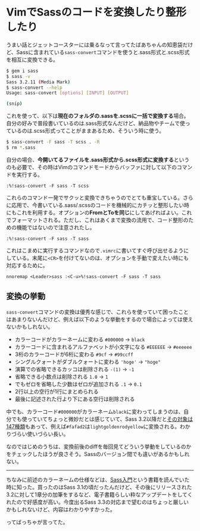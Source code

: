 # <span>VimでSassのコードを</span><span>変換したり整形したり</span>

うまい話とジェットコースターには乗るなって言ってたばあちゃんの知恵袋だけど、Sassに含まれている`sass-convert`コマンドを使うと.sass形式と.scss形式を相互に変換できる。

~~~ sh
$ gem i sass
$ sass -v
Sass 3.2.11 (Media Mark)
$ sass-convert --help
Usage: sass-convert [options] [INPUT] [OUTPUT]

(snip)
~~~

これを使って、以下は**現在のフォルダの.sassを.scssに一括で変換する**場合。自分の好みで普段書いているのは.sass形式なんだけど、納品物やチームで使っているのは.scss形式ってことがままあるため、そういう時に使う。

~~~ sh
$ sass-convert -F sass -T scss . -R
$ rm *.sass
~~~

自分の場合、**今開いてるファイルを.sass形式から.scss形式に変換する**というのも必要で、その時はVimのコマンドモードからバッファに対して以下のコマンドを実行する。

~~~ vim
:%!sass-convert -F sass -T scss
~~~


これらのコマンド一発でサクッと変換できちゃうのでとても重宝している。さらに応用で、今書いている.sass/.scssのコードを機械的にカチッと整形したい時にもこれを利用する。オプションの**FromとToを同じ**にしてあげればよい。これでフォーマットされる。ただし、これはあくまで変換の流用で、コード整形のための機能ではないので注意されたし。

~~~ vim
:%!sass-convert -F sass -T sass
~~~

これはこまめに実行するコマンドなので`.vimrc`に書いてすぐ呼び出せるようにしている。末尾に`<CR>`を付けてないのは、オプションを手動で変えたい時にも対応するために。

~~~ vim
nnoremap <Leader>sass :<C-u>%!sass-convert -F sass -T sass
~~~

## 変換の挙動

`sass-convert`コマンドの変換は優秀な感じで、これらを使っていて困ったことはあまりないんだけど、例えば以下のような挙動をするので場合によっては使えないかもしれない。

- カラーコードがカラーネームに変わる `#000000` → `black`
- カラーコードに含まれるアルファベットが小文字になる `#EEEEEE` → `#eeeeee`
- 3桁のカラーコードが6桁に変わる `#9cf` → `#99ccff`
- シングルクォートがダブルクォートに変わる `'hoge'` → `"hoge"`
- 演算での省略できるカッコは削除される `-(1)` → `-1`
- 省略できる小数点は削除される `1.0` → `1`
- でもゼロを省略した少数はゼロが追加される `.1` → `0.1`
- 2行以上の空行が1行にまとめられる
- 最後に記述された行より下にある空行は削除される

中でも、カラーコード`#000000`がカラーネーム`black`に変わってしまうのは、自分でも使っていてちょっと微妙だとは感じていて、Sass 3.2以降だと[その対象は147種類](http://www.w3.org/TR/css3-color/)もあって、例えば`#fafad2`は`lightgoldenrodyellow`に変換される。わかりづらい使いづらい長い。

なのではじめのうちは、変換前後のdiffを毎回見てどういう挙動をしているのかをチェックしたほうが良さそう。Sassのバージョン間でも違いがあるかもしれない。

* * *

ちなみに前述のカラーネームの仕様などは、[Sass入門](https://gihyo.jp/dp/ebook/2012/978-4-7741-5123-6)という書籍を読んでいた時に知った。買ったのはSass 3.1の頃だったんだけど、その後にリリースされた3.2に対して1章分の加筆をするなど、電子書籍らしい粋なアップデートをしてくれたので好感度が高い。今度出るSass 3.3の対応まで望むのはちょっと厳しいかもしれないけど、内容はわかりやすかった。

ってばっちゃが言ってた。
